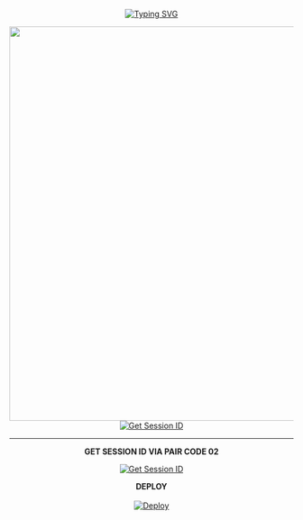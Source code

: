 <div align="center">

[![Typing SVG](https://readme-typing-svg.herokuapp.com?font=Rockstar-ExtraBold&color=F01&lines=DENUWAN+MD+WHATSAPP+BOT)](https://git.io/typing-svg)


<p align="center">
<a href="https://github.com/Denuwan-md/Denuwan-md">
    <img src=https://i.ibb.co/k1RH9bH/1086.jpg"  width="700px                     



































*`hi deploy new denuwan md whatsapp bot (bot owner is a Denuwan`*





<b>GET SESSION ID VIA PAIR CODE 01</b>

<a href='https://denuwan-md-new-303b58b8a1e6.herokuapp.com/' target="_blank"><img alt='Get Session ID' src='https://img.shields.io/badge/Click here to get your session id-blue?style=for-the-badge&logo=opencv&logoColor=white'/></a>
</br>

<hr>
<b>GET SESSION ID VIA PAIR CODE 02</b>

<a href='https://denuwan-md-new-303b58b8a1e6.herokuapp.com/' target="_blank"><img alt='Get Session ID' src='https://img.shields.io/badge/Click here to get your session id-blue?style=for-the-badge&logo=opencv&logoColor=white'/></a>








<b>DEPLOY</b>
</br>
</br>
 [![Deploy](https://www.herokucdn.com/deploy/button.svg)](https://heroku.com/deploy)
